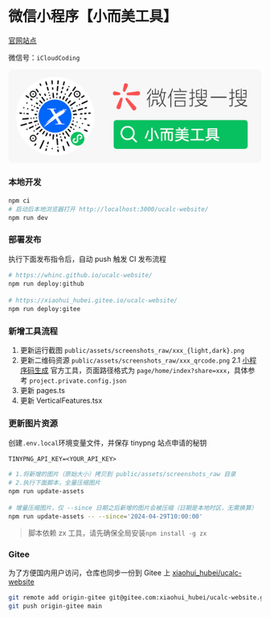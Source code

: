 # 微信小程序【小而美工具】

[官网站点](https://whinc.github.io/ucalc-website/) 

微信号：`iCloudCoding`

<p align="center">
  <a href="https://whinc.github.io/ucalc-website/" target="_blank"><img src="./public/assets/images/qrcode_soso.png" alt="Next js starter banner"></a>
</p>

### 本地开发

```bash
npm ci
# 启动后本地浏览器打开 http://localhost:3000/ucalc-website/
npm run dev
```

### 部署发布

执行下面发布指令后，自动 push 触发 CI 发布流程

```bash
# https://whinc.github.io/ucalc-website/
npm run deploy:github

# https://xiaohui_hubei.gitee.io/ucalc-website/
npm run deploy:gitee
```

### 新增工具流程

1. 更新运行截图 `public/assets/screenshots_raw/xxx_{light,dark}.png`
2. 更新二维码资源 `public/assets/screenshots_raw/xxx_qrcode.png`
  2.1 [小程序码生成](https://mp.weixin.qq.com/wxamp/wxaqrcode/weappcode) 官方工具，页面路径格式为 `page/home/index?share=xxx`，具体参考 `project.private.config.json`
3. 更新 pages.ts 
4. 更新 VerticalFeatures.tsx

### 更新图片资源

创建`.env.local`环境变量文件，并保存 tinypng 站点申请的秘钥
```
TINYPNG_API_KEY=<YOUR_API_KEY>
```

```bash
# 1.将新增的图片（原始大小）拷贝到 public/assets/screenshots_raw 目录
# 2.执行下面脚本，全量压缩图片
npm run update-assets

# 增量压缩图片，仅 --since 日期之后新增的图片会被压缩（日期是本地时区，无需换算）
npm run update-assets -- --since='2024-04-29T10:00:00'
```

> 脚本依赖 zx 工具，请先确保全局安装`npm install -g zx`


### Gitee

为了方便国内用户访问，仓库也同步一份到 Gitee 上 [xiaohui_hubei/ucalc-website](https://gitee.com/xiaohui_hubei/ucalc-website)

```bash
git remote add origin-gitee git@gitee.com:xiaohui_hubei/ucalc-website.git
git push origin-gitee main
```

